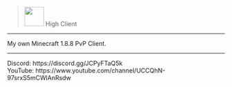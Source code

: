 > <img src="https://i.ibb.co/h7jXpjR/High-Client-Logo-1.png" width=45px> High Client
<hr>
My own Minecraft 1.8.8 PvP Client.
<hr>
Discord: https://discord.gg/JCPyFTaQ5k
<br>
YouTube: https://www.youtube.com/channel/UCCQhN-97srxS5mCWlAnRsdw
